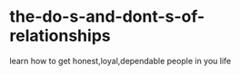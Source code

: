 # the-do-s-and-dont-s-of-relationships
learn how to get honest,loyal,dependable people in you life 
